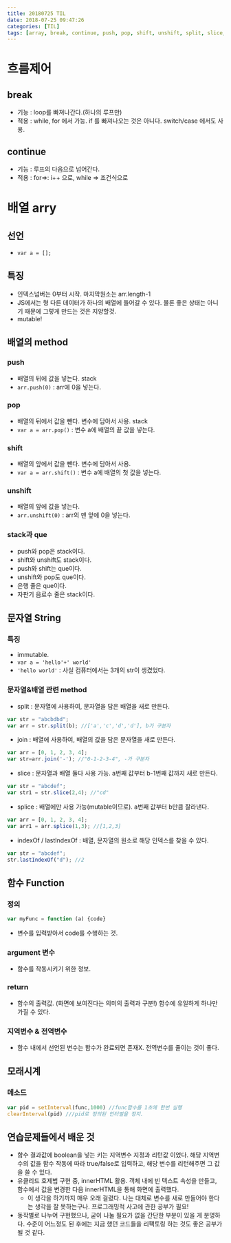 ```yaml
---
title: 20180725 TIL
date: 2018-07-25 09:47:26
categories: [TIL]
tags: [array, break, continue, push, pop, shift, unshift, split, slice, splice, join, indexOf, lastIndexOf, stack, que]
---
```


# 흐름제어
## break
- 기능 : loop를 빠져나간다.(하나의 루프만)
- 적용 : while, for 에서 가능. if 를 빠져나오는 것은 아니다. switch/case 에서도 사용.
## continue
- 기능 : 루프의 다음으로 넘어간다.
- 적용 : for=>: i++ 으로, while => 조건식으로

# 배열 arry
## 선언
- `var a = [];`

## 특징

- 인덱스넘버는 0부터 시작. 마지막원소는 arr.length-1
- JS에서는 형 다른 데이터가 하나의 배열에 들어갈 수 있다. 물론 좋은 상태는 아니기 때문에 그렇게 만드는 것은 지양할것.
- mutable!

## 배열의 method
### push

- 배열의 뒤에 값을 넣는다. stack
- `arr.push(0)` : arr에 0을 넣는다.

### pop

- 배열의 뒤에서 값을 뺀다. 변수에 담아서 사용. stack
- `var a = arr.pop()` : 변수 a에 배열의 끝 값을 넣는다.

### shift

- 배열의 앞에서 값을 뺀다. 변수에 담아서 사용.
- `var a = arr.shift()` : 변수 a에 배열의 첫 값을 넣는다.

### unshift

- 배열의 앞에 값을 넣는다.
- `arr.unshift(0)` : arr의 맨 앞에 0을 넣는다.

### stack과 que

- push와 pop은 stack이다.
- shift와 unshift도 stack이다.
- push와 shift는 que이다.
- unshift와 pop도 que이다.
- 은행 줄은 que이다.
- 자판기 음료수 줄은 stack이다.

## 문자열 String

### 특징
- immutable.
- `var a = 'hello'+' world'`
- `'hello world'` : 사실 컴퓨터에서는 3개의 str이 생겼었다.

### 문자열&배열 관련 method

- split : 문자열에 사용하여, 문자열을 담은 배열을 새로 만든다.
```javascript
var str = "abcbdbd"; 
var arr = str.split(b); //['a','c','d','d'], b가 구분자
```
- join : 배열에 사용하여, 배열의 값을 담은 문자열을 새로 만든다.
```javascript
var arr = [0, 1, 2, 3, 4]; 
var str=arr.join('-'); //"0-1-2-3-4", -가 구분자
```
- slice : 문자열과 배열 둘다 사용 가능. a번째 값부터 b-1번째 값까지 새로 만든다.
```javascript
var str = "abcdef"; 
var str1 = str.slice(2,4); //"cd"
```
- splice : 배열에만 사용 가능(mutable이므로). a번째 값부터 b만큼 잘라낸다.
```javascript
var arr = [0, 1, 2, 3, 4]; 
var arr1 = arr.splice(1,3); //[1,2,3]
```
- indexOf / lastIndexOf : 배열, 문자열의 원소로 해당 인덱스를 찾을 수 있다.
```javascript
var str = "abcdef"; 
str.lastIndexOf("d"); //2
```

## 함수 Function
### 정의
```javascript
var myFunc = function (a) {code}
```

- 변수를 입력받아서 code를 수행하는 것.

### argument 변수
- 함수를 작동시키기 위한 정보.

### return
- 함수의 출력값. (화면에 보여진다는 의미의 출력과 구분!) 함수에 유일하게 하나만 가질 수 있다.

### 지역변수 & 전역변수
- 함수 내에서 선언된 변수는 함수가 완료되면 존재X. 전역변수를 줄이는 것이 좋다.

## 모래시계
### 메소드
```javascript
var pid = setInterval(func,1000) //func함수를 1초에 한번 실행
clearInterval(pid) ///pid로 정의된 인터벌을 정지.
```

## 연습문제들에서 배운 것
- 함수 결과값에 boolean을 넣는 키는 지역변수 지정과 리턴값 이었다. 해당 지역변수의 값을 함수 작동에 따라 true/false로 입력하고, 해당 변수를 리턴해주면 그 값을 쓸 수 있다.
- 유클리드 호제법 구현 중, innerHTML 활용. 객체 내에 빈 텍스트 속성을 만들고, 함수에서 값을 변경한 다음 innerHTML을 통해 화면에 출력했다.
  - 이 생각을 하기까지 매우 오래 걸렸다. 나는 대체로 변수를 새로 만들어야 한다는 생각을 잘 못하는구나. 프로그래밍적 사고에 관한 공부가 필요!
- 동작별로 나누어 구현했으나, 굳이 나눌 필요가 없을 간단한 부분이 있을 게 분명하다. 수준이 어느정도 된 후에는 지금 했던 코드들을 리팩토링 하는 것도 좋은 공부가 될 것 같다.


